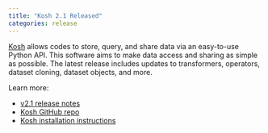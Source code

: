 ```yaml
---
title: "Kosh 2.1 Released"
categories: release
---
```


[Kosh](https://github.com/LLNL/kosh) allows codes to store, query, and share data via an easy-to-use Python API. This software aims to make data access and sharing as simple as possible. The latest release includes updates to transformers, operators, dataset cloning, dataset objects, and more.

Learn more:
- [v2.1 release notes](https://github.com/LLNL/kosh/releases/tag/v2.1)
- [Kosh GitHub repo](https://github.com/LLNL/kosh)
- [Kosh installation instructions](https://github.com/LLNL/kosh/blob/stable/INSTALL.md)
